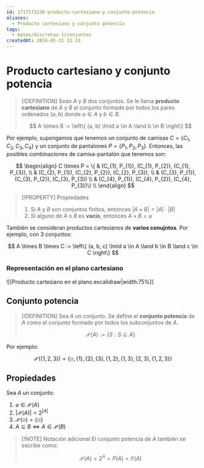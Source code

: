 ```yaml
---
id: 1717173230-producto-cartesiano-y-conjunto-potencia
aliases:
  - Producto cartesiano y conjunto potencia
tags:
  - mates/discretas-1/conjuntos
createdAt: 2024-05-31 11:33
---
```


# Producto cartesiano y conjunto potencia

> [!DEFINITION]
> Sean $A$ y $B$ dos conjuntos. Se le llama **producto cartesiano** de $A$ y $B$ al conjunto formado por todos los pares ordenados $(a, b)$ donde $a \in A$ y $b \in B$.
> 
> $$
> A \times B := \left\{ (a, b) \lmid a \in A \land b \in B \right\}
> $$

Por ejemplo, supongamos que tenemos un conjunto de camisas $C = \left\{ C_{1}, C_{2}, C_{3}, C_{4} \right\}$ y un conjunto de pantalones $P = \left\{ P_{1}, P_{2}, P_{3} \right\}$. Entonces, las posibles combinaciones de camisa-pantalón que tenemos son:

$$
\begin{align}
C \times P = \{ & (C_{1}, P_{1}), (C_{1}, P_{2}), (C_{1}, P_{3}), \\
& (C_{2}, P_{1}), (C_{2}, P_{2}), (C_{2}, P_{3}),  \\
& (C_{3}, P_{1}), (C_{3}, P_{2}), (C_{3}, P_{3}) \\
& (C_{4}, P_{1}), (C_{4}, P_{2}), (C_{4}, P_{3})\} \\
\end{align}
$$

> [!PROPERTY] Propiedades
> 1. Si $A$ y $B$ son conjuntos finitos, entonces $|A \times B| =|A|\cdot|B|$
> 2. Si alguno de $A$ o $B$ es **vacío**, entonces $A \times B = \varnothing$

También se consideran productos cartesianos de **varios conujntos**. Por ejemplo, con 3 conjuntos:

$$
A \times B \times C := \left\{ (a, b, c) \lmid a \in A \land b \in B \land c \in C \right\}
$$

### Representación en el plano cartesiano

![[Producto cartesiano en el plano.excalidraw|width:75%]]

## Conjunto potencia

> [!DEFINITION]
> Sea $A$ un conjunto. Se define el **conjunto potencia** de $A$ como el conjunto formado por todos los subconjuntos de $A$.
> 
> $$
> \operatorname{\mathscr{P}}(A) := \left\{ S : S \subseteq A \right\}
> $$

Por ejemplo:

$$
\operatorname{\mathscr{P}}(\left\{ 1, 2, 3 \right\}) = \left\{ \varnothing, \left\{ 1 \right\}, \left\{ 2 \right\}, \left\{ 3 \right\}, \left\{ 1, 2 \right\}, \left\{ 1, 3 \right\}, \left\{ 2, 3 \right\}, \left\{ 1, 2, 3 \right\} \right\}
$$

## Propiedades

Sea $A$ un conjunto:

1. $\varnothing \in \operatorname{\mathscr{P}}(A)$
2. $|\operatorname{\mathscr{P}}(A)| = 2^{|A|}$
3. $\operatorname{\mathscr{P}}(\varnothing) = \left\{ \varnothing \right\}$
4. $A \subseteq B \iff A \in \operatorname{\mathscr{P}}(B)$

> [!NOTE] Notación adicional
> El conjunto potencia de $A$ también se escribe como:
> 
> $$
> \operatorname{\mathscr{P}}(A) = 2^{A} = P(A) = \mathbb{P}(A)
> $$
